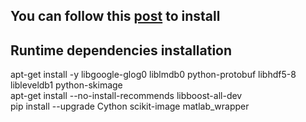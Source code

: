 ## You can follow this [post](http://www.knight-of-pi.org/deepdreaming-on-a-raspberry-pi-2/) to install

## Runtime dependencies installation
>
apt-get install -y  libgoogle-glog0 liblmdb0 python-protobuf libhdf5-8 libleveldb1 python-skimage  
apt-get install --no-install-recommends libboost-all-dev  
pip install --upgrade Cython scikit-image matlab_wrapper  
